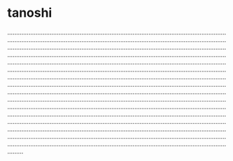 # tanoshi

.........................................................................................................................................................................................................................................................................................................................................................................................................................................................................................................................................................................................................................................................................................................................................................................................................................................................................................................................................................................................................................................................................................................................................................................................................................................................................................................................................................................................................................................................................................................................................................................................................................................................................................................................................................................................................................................................................................................................................................................................................................................................................